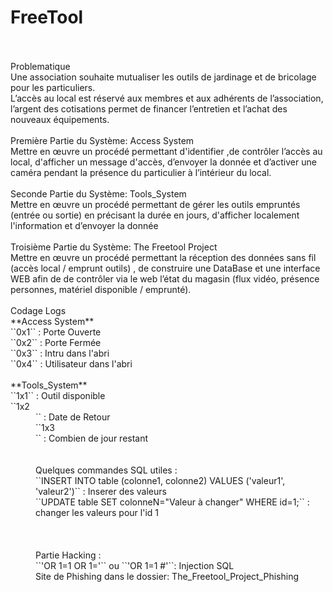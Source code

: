 # FreeTool
<br/>
<br/>
Problematique
 <br/>
Une association souhaite mutualiser les outils de jardinage et de bricolage pour les particuliers. <br/>
L’accès au local est réservé aux membres et aux adhérents de l’association, l’argent des cotisations permet de financer l’entretien et l’achat des nouveaux équipements.<br/>
<br/>
Première Partie du Système: Access System<br/>
Mettre en œuvre un procédé permettant d'identifier ,de contrôler l’accès au local, d'afficher un message d'accès, d’envoyer la donnée et d’activer une caméra pendant la présence du particulier à l’intérieur du local.<br/>
<br/>
Seconde Partie du Système: Tools_System <br/>
Mettre en œuvre un procédé permettant de gérer les outils empruntés (entrée ou sortie) en précisant la durée en jours, d'afficher localement l'information et d’envoyer la donnée <br/>
<br/>
Troisième Partie du Système: The Freetool Project <br/>
Mettre en œuvre un procédé permettant la réception des données sans fil (accès local / emprunt  outils) , de construire une DataBase et une interface WEB afin de de contrôler via le web l’état du magasin (flux  vidéo, présence personnes, matériel disponible / emprunté).  <br/>
<br/> 
Codage Logs <br/>
**Access System** <br/>
``0x1`` : Porte Ouverte <br/>
``0x2`` : Porte Fermée <br/>
``0x3`` : Intru dans l'abri <br/>
``0x4`` : Utilisateur dans l'abri <br/>
 <br/>
**Tools_System** <br/>
``1x1`` : Outil disponible <br/>
``1x2 <dd/mm/yy>`` : Date de Retour <br/>
``1x3 <dd>`` : Combien de jour restant<br/>
<br/>
<br/>
Quelques commandes SQL utiles :<br/>
``INSERT INTO table (colonne1, colonne2) VALUES ('valeur1', 'valeur2')`` : Inserer des valeurs <br/>
``UPDATE table SET colonneN="Valeur à changer" WHERE id=1;`` : changer les valeurs pour l'id 1 <br/>
<br/>
<br/>
<br/>
Partie Hacking : <br/>
``'OR 1=1 OR 1='`` ou ``'OR 1=1 #'``: Injection SQL <br/>
Site de Phishing dans le dossier: The_Freetool_Project_Phishing
